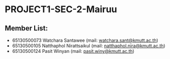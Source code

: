 # PROJECT1-SEC-2-Mairuu

## Member List:

- 65130500073 Watchara Santawee (mail: watchara.sant@kmutt.ac.th)
- 65130500105 Natthaphol Nirattsaikul (mail: natthaphol.nira@kmutt.ac.th)
- 65130500124 Pasit  Winyan (mail: pasit.winy@kmutt.ac.th)
